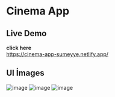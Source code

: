 # Cinema App
## Live Demo 
<b> click here </b> <br/>
https://cinema-app-sumeyye.netlify.app/
## UI İmages
![image](https://github.com/sumeyyessmn/Js-Projects/assets/101064665/85417b05-3cf9-4388-b03b-c08ad6eb457d)
![image](https://github.com/sumeyyessmn/Js-Projects/assets/101064665/666bee59-65e6-4b03-9fe3-e9c90f5e5703)
![image](https://github.com/sumeyyessmn/Js-Projects/assets/101064665/be61971a-5ec9-45b7-bf37-21da5456fe16)




